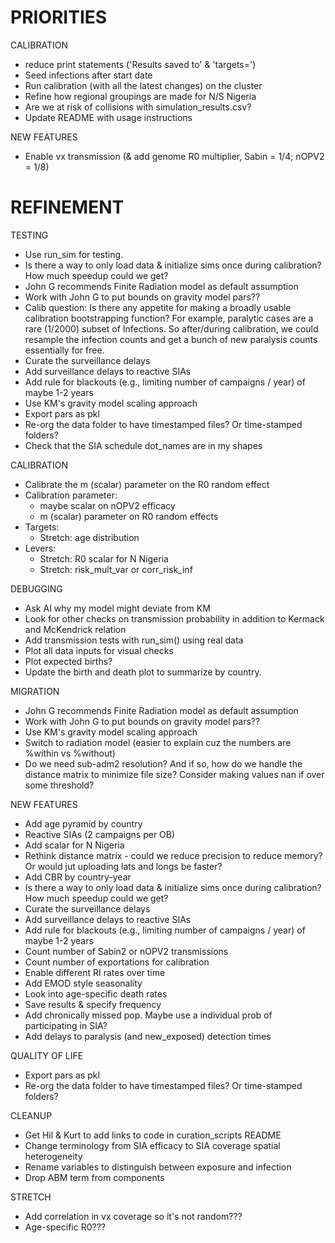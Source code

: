 # PRIORITIES

CALIBRATION
- reduce print statements ('Results saved to' & 'targets=')
- Seed infections after start date
- Run calibration (with all the latest changes) on the cluster
- Refine how regional groupings are made for N/S Nigeria
- Are we at risk of collisions with simulation_results.csv?
- Update README with usage instructions

NEW FEATURES
- Enable vx transmission (& add genome R0 multiplier, Sabin = 1/4; nOPV2 = 1/8)


# REFINEMENT

TESTING
- Use run_sim for testing.
- Is there a way to only load data & initialize sims once during calibration? How much speedup could we get?
- John G recommends Finite Radiation model as default assumption
- Work with John G to put bounds on gravity model pars??
- Calib question: Is there any appetite for making a broadly usable calibration bootstrapping function? For example, paralytic cases are a rare (1/2000) subset of Infections. So after/during calibration, we could resample the infection counts and get a bunch of new paralysis counts essentially for free.
- Curate the surveillance delays
- Add surveillance delays to reactive SIAs
- Add rule for blackouts (e.g., limiting number of campaigns / year) of maybe 1-2 years
- Use KM's gravity model scaling approach
- Export pars as pkl
- Re-org the data folder to have timestamped files? Or time-stamped folders?
- Check that the SIA schedule dot_names are in my shapes

CALIBRATION
- Calibrate the m (scalar) parameter on the R0 random effect
- Calibration parameter:
    - maybe scalar on nOPV2 efficacy
    - m (scalar) parameter on R0 random effects
- Targets:
    - Stretch: age distribution
- Levers:
    - Stretch: R0 scalar for N Nigeria
    - Stretch: risk_mult_var or corr_risk_inf

DEBUGGING
- Ask AI why my model might deviate from KM
- Look for other checks on transmission probability in addition to Kermack and McKendrick relation
- Add transmission tests with run_sim() using real data
- Plot all data inputs for visual checks
- Plot expected births?
- Update the birth and death plot to summarize by country.

MIGRATION
- John G recommends Finite Radiation model as default assumption
- Work with John G to put bounds on gravity model pars??
- Use KM's gravity model scaling approach
- Switch to radiation model (easier to explain cuz the numbers are %within vs %without)
- Do we need sub-adm2 resolution? And if so, how do we handle the distance matrix to minimize file size? Consider making values nan if over some threshold?

NEW FEATURES
- Add age pyramid by country
- Reactive SIAs (2 campaigns per OB)
- Add scalar for N Nigeria
- Rethink distance matrix - could we reduce precision to reduce memory? Or would jut uploading lats and longs be faster?
- Add CBR by country-year
- Is there a way to only load data & initialize sims once during calibration? How much speedup could we get?
- Curate the surveillance delays
- Add surveillance delays to reactive SIAs
- Add rule for blackouts (e.g., limiting number of campaigns / year) of maybe 1-2 years
- Count number of Sabin2 or nOPV2 transmissions
- Count number of exportations for calibration
- Enable different RI rates over time
- Add EMOD style seasonality
- Look into age-specific death rates
- Save results & specify frequency
- Add chronically missed pop. Maybe use a individual prob of participating in SIA?
- Add delays to paralysis (and new_exposed) detection times

QUALITY OF LIFE
- Export pars as pkl
- Re-org the data folder to have timestamped files? Or time-stamped folders?

CLEANUP
- Get Hil & Kurt to add links to code in curation_scripts README
- Change terminology from SIA efficacy to SIA coverage spatial heterogeneity
- Rename variables to distinguish between exposure and infection
- Drop ABM term from components

STRETCH
- Add correlation in vx coverage so it's not random???
- Age-specific R0???
